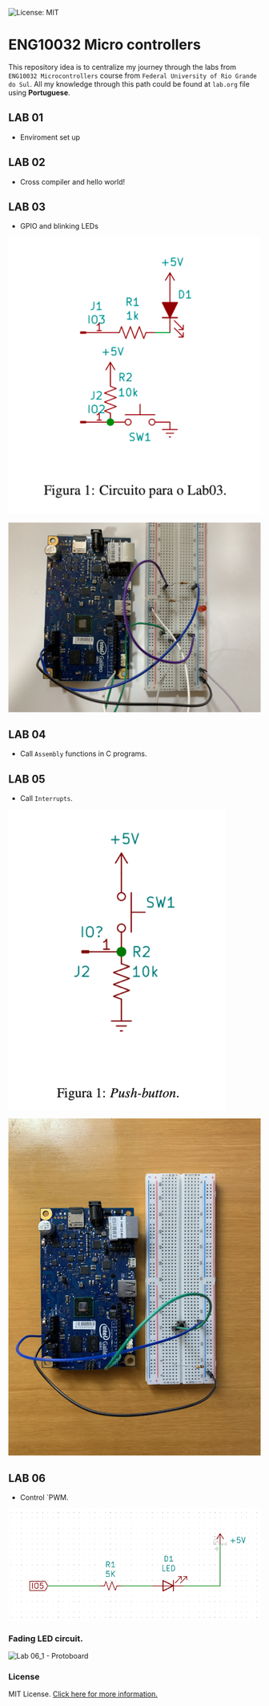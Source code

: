 ![License: MIT](https://img.shields.io/badge/License-MIT-blue.svg)

# ENG10032 Micro controllers

This repository idea is to centralize my journey through the labs from `ENG10032 Microcontrollers` course from `Federal University of Rio Grande do Sul`. All my knowledge through this path could be found at `lab.org` file using **Portuguese**.

## LAB 01

- Enviroment set up

## LAB 02

- Cross compiler and hello world!

## LAB 03

- GPIO and blinking LEDs

![Lab 03 - Circuit](./img/lab03_circuit.png)

![Lab 03 - Protoboard](./img/lab03_galileo.JPG)

## LAB 04

- Call `Assembly` functions in C programs.

## LAB 05

- Call `Interrupts`.

![Lab 05 - Circuit](./img/lab05_circuit.png)

![Lab 05 - Protoboard](./img/lab05_galileo.JPG)

## LAB 06

- Control `PWM.

![Lab 06_1 - Circuit](./img/lab06_circuit_1.png)

### Fading LED circuit.

![Lab 06_1 - Protoboard](./img/lab06_galileo_1.JPG)

### License

MIT License. [Click here for more information.](LICENSE)
